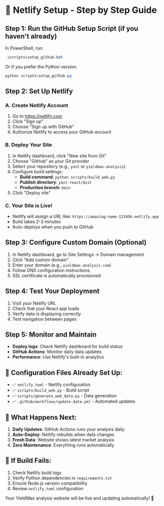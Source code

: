 # 🚀 Netlify Setup - Step by Step Guide

## Step 1: Run the GitHub Setup Script (if you haven't already)

In PowerShell, run:
```powershell
.\scripts\setup_github.bat
```

Or if you prefer the Python version:
```powershell
python scripts\setup_github.py
```

## Step 2: Set Up Netlify

### A. Create Netlify Account
1. Go to https://netlify.com
2. Click "Sign up"
3. Choose "Sign up with GitHub"
4. Authorize Netlify to access your GitHub account

### B. Deploy Your Site
1. In Netlify dashboard, click "New site from Git"
2. Choose "GitHub" as your Git provider
3. Select your repository (e.g., `yast` or `yieldmax-analysis`)
4. Configure build settings:
   - **Build command**: `python scripts/build_web.py`
   - **Publish directory**: `yast-react/dist`
   - **Production branch**: `main`
5. Click "Deploy site"

### C. Your Site is Live!
- Netlify will assign a URL like: `https://amazing-name-123456.netlify.app`
- Build takes 2-3 minutes
- Auto-deploys when you push to GitHub

## Step 3: Configure Custom Domain (Optional)
1. In Netlify dashboard, go to Site Settings → Domain management
2. Click "Add custom domain"
3. Enter your domain (e.g., `yieldmax-analysis.com`)
4. Follow DNS configuration instructions
5. SSL certificate is automatically provisioned

## Step 4: Test Your Deployment
1. Visit your Netlify URL
2. Check that your React app loads
3. Verify data is displaying correctly
4. Test navigation between pages

## Step 5: Monitor and Maintain
- **Deploy logs**: Check Netlify dashboard for build status
- **GitHub Actions**: Monitor daily data updates
- **Performance**: Use Netlify's built-in analytics

## 🔧 Configuration Files Already Set Up:
- ✅ `netlify.toml` - Netlify configuration
- ✅ `scripts/build_web.py` - Build script
- ✅ `scripts/generate_web_data.py` - Data generation
- ✅ `.github/workflows/update-data.yml` - Automated updates

## 🎯 What Happens Next:
1. **Daily Updates**: GitHub Actions runs your analysis daily
2. **Auto-Deploy**: Netlify rebuilds when data changes
3. **Fresh Data**: Website shows latest market analysis
4. **Zero Maintenance**: Everything runs automatically

## 🚨 If Build Fails:
1. Check Netlify build logs
2. Verify Python dependencies in `requirements.txt`
3. Ensure Node.js version compatibility
4. Review `netlify.toml` configuration

Your YieldMax analysis website will be live and updating automatically! 🎉

